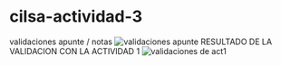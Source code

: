 # cilsa-actividad-3 
validaciones apunte / notas
![validaciones apunte](https://github.com/user-attachments/assets/f65b3225-c65a-4e0a-917f-6f5ab0f46d43)
RESULTADO DE LA VALIDACION CON LA ACTIVIDAD 1
![validaciones de act1](https://github.com/user-attachments/assets/446f9f24-12c9-4bbb-b34a-266213c35d59)
